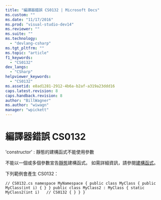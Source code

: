 ```yaml
---
title: "編譯器錯誤 CS0132 | Microsoft Docs"
ms.custom: ""
ms.date: "11/17/2016"
ms.prod: "visual-studio-dev14"
ms.reviewer: ""
ms.suite: ""
ms.technology: 
  - "devlang-csharp"
ms.tgt_pltfrm: ""
ms.topic: "article"
f1_keywords: 
  - "CS0132"
dev_langs: 
  - "CSharp"
helpviewer_keywords: 
  - "CS0132"
ms.assetid: e8ad1281-2912-4b6a-b2af-a319a23ddd16
caps.latest.revision: 8
caps.handback.revision: 8
author: "BillWagner"
ms.author: "wiwagn"
manager: "wpickett"
---
```

# 編譯器錯誤 CS0132
'constructor' : 靜態的建構函式不能使用參數  
  
 不能以一個或多個參數宣告[靜態](/dotnet/csharp/language-reference/keywords/static)建構函式。 如需詳細資訊，請參閱[建構函式](/dotnet/csharp/programming-guide/classes-and-structs/constructors)。  
  
 下列範例會產生 CS0132：  
  
```  
// CS0132.cs namespace MyNamespace { public class MyClass { public MyClass(int i) { } } public class MyClass2 : MyClass { static MyClass2(int i)   // CS0132 { } } }  
```